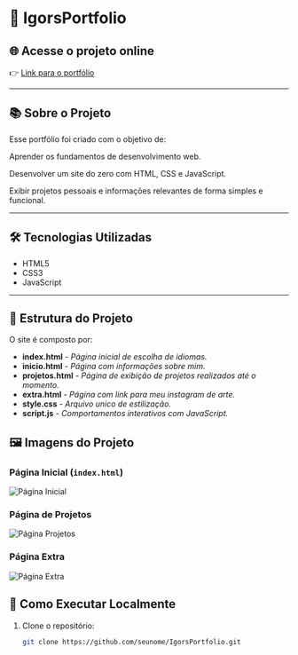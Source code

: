 # 💼 IgorsPortfolio
## 🌐 Acesse o projeto online

👉 [Link para o portfólio](https://igorgabrields.github.io/Portfolio/) 

---

## 📚 Sobre o Projeto

Esse portfólio foi criado com o objetivo de:

Aprender os fundamentos de desenvolvimento web.

Desenvolver um site do zero com HTML, CSS e JavaScript.

Exibir projetos pessoais e informações relevantes de forma simples e funcional.

---

## 🛠 Tecnologias Utilizadas

- HTML5
- CSS3
- JavaScript

---

## 📁 Estrutura do Projeto

O site é composto por:

- **index.html** - *Página inicial de escolha de idiomas.*
- **inicio.html** - *Página com informações sobre mim.*
- **projetos.html** - *Página de exibição de projetos realizados até o momento.*
- **extra.html** - *Página com link para meu instagram de arte.*
- **style.css** - *Arquivo unico de estilização.*
- **script.js** - *Comportamentos interativos com JavaScript.*

## 🖼️ Imagens do Projeto

### Página Inicial (`index.html`)
![Página Inicial](https://imgur.com/a/4miK4n4)

### Página de Projetos
![Página Projetos]()

### Página Extra
![Página Extra]()

## 🚀 Como Executar Localmente

1. Clone o repositório:
   ```bash
   git clone https://github.com/seunome/IgorsPortfolio.git

   
